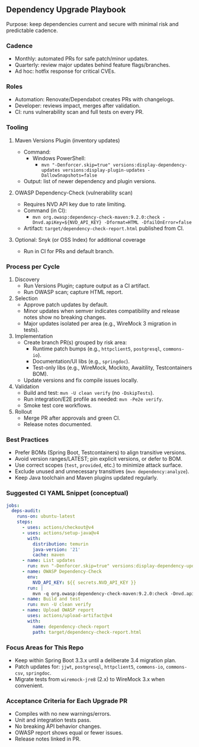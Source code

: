 ## Dependency Upgrade Playbook

Purpose: keep dependencies current and secure with minimal risk and predictable cadence.

### Cadence
- Monthly: automated PRs for safe patch/minor updates.
- Quarterly: review major updates behind feature flags/branches.
- Ad hoc: hotfix response for critical CVEs.

### Roles
- Automation: Renovate/Dependabot creates PRs with changelogs.
- Developer: reviews impact, merges after validation.
- CI: runs vulnerability scan and full tests on every PR.

### Tooling
1. Maven Versions Plugin (inventory updates)
   - Command:
     - Windows PowerShell:
       - `mvn "-Denforcer.skip=true" versions:display-dependency-updates versions:display-plugin-updates -DallowSnapshots=false`
   - Output: list of newer dependency and plugin versions.

2. OWASP Dependency-Check (vulnerability scan)
   - Requires NVD API key due to rate limiting.
   - Command (in CI):
     - `mvn org.owasp:dependency-check-maven:9.2.0:check -Dnvd.apiKey=${NVD_API_KEY} -Dformat=HTML -DfailOnError=false`
   - Artifact: `target/dependency-check-report.html` published from CI.

3. Optional: Snyk (or OSS Index) for additional coverage
   - Run in CI for PRs and default branch.

### Process per Cycle
1. Discovery
   - Run Versions Plugin; capture output as a CI artifact.
   - Run OWASP scan; capture HTML report.
2. Selection
   - Approve patch updates by default.
   - Minor updates when semver indicates compatibility and release notes show no breaking changes.
   - Major updates isolated per area (e.g., WireMock 3 migration in tests).
3. Implementation
   - Create branch PR(s) grouped by risk area:
     - Runtime patch bumps (e.g., `httpclient5`, `postgresql`, `commons-io`).
     - Documentation/UI libs (e.g., `springdoc`).
     - Test-only libs (e.g., WireMock, Mockito, Awaitility, Testcontainers BOM).
   - Update versions and fix compile issues locally.
4. Validation
   - Build and test: `mvn -U clean verify` (no `-DskipTests`).
   - Run integration/E2E profile as needed: `mvn -Pe2e verify`.
   - Smoke test core workflows.
5. Rollout
   - Merge PR after approvals and green CI.
   - Release notes documented.

### Best Practices
- Prefer BOMs (Spring Boot, Testcontainers) to align transitive versions.
- Avoid version ranges/LATEST; pin explicit versions, or defer to BOM.
- Use correct scopes (`test`, `provided`, etc.) to minimize attack surface.
- Exclude unused and unnecessary transitives (`mvn dependency:analyze`).
- Keep Java toolchain and Maven plugins updated regularly.

### Suggested CI YAML Snippet (conceptual)
```yaml
jobs:
  deps-audit:
    runs-on: ubuntu-latest
    steps:
      - uses: actions/checkout@v4
      - uses: actions/setup-java@v4
        with:
          distribution: temurin
          java-version: '21'
          cache: maven
      - name: List updates
        run: mvn "-Denforcer.skip=true" versions:display-dependency-updates versions:display-plugin-updates -DallowSnapshots=false
      - name: OWASP Dependency-Check
        env:
          NVD_API_KEY: ${{ secrets.NVD_API_KEY }}
        run: |
          mvn -q org.owasp:dependency-check-maven:9.2.0:check -Dnvd.apiKey=${NVD_API_KEY} -Dformat=HTML -DfailOnError=false
      - name: Build and test
        run: mvn -U clean verify
      - name: Upload OWASP report
        uses: actions/upload-artifact@v4
        with:
          name: dependency-check-report
          path: target/dependency-check-report.html
```

### Focus Areas for This Repo
- Keep within Spring Boot 3.3.x until a deliberate 3.4 migration plan.
- Patch updates for: `jjwt`, `postgresql`, `httpclient5`, `commons-io`, `commons-csv`, `springdoc`.
- Migrate tests from `wiremock-jre8` (2.x) to WireMock 3.x when convenient.

### Acceptance Criteria for Each Upgrade PR
- Compiles with no new warnings/errors.
- Unit and integration tests pass.
- No breaking API behavior changes.
- OWASP report shows equal or fewer issues.
- Release notes linked in PR.






